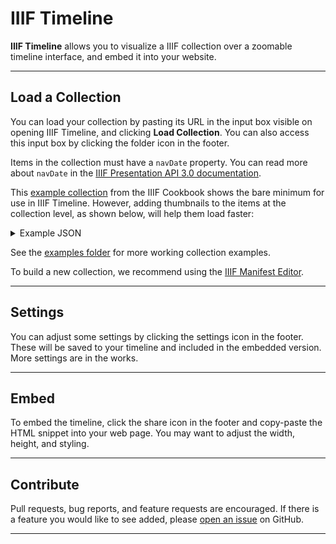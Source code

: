 # IIIF Timeline

**IIIF Timeline** allows you to visualize a IIIF collection over a zoomable timeline interface, and embed it into your website.

---

## Load a Collection

You can load your collection by pasting its URL in the input box visible on opening IIIF Timeline, and clicking **Load Collection**. You can also access this input box by clicking the folder icon in the footer.

Items in the collection must have a `navDate` property. You can read more about `navDate` in the [IIIF Presentation API 3.0 documentation](https://iiif.io/api/presentation/3.0/#navdate).

This [example collection](https://iiif.io/api/cookbook/recipe/0230-navdate/) from the IIIF Cookbook shows the bare minimum for use in IIIF Timeline. However, adding thumbnails to the items at the collection level, as shown below, will help them load faster:

<details>
<summary>Example JSON</summary>

```json
"items": [
  {
    "id": "https://data.idp.bl.uk/iiif/3/manifest/276EC271D29444459187C258A41A046F",
    "label": {
      "en": [
        "Saddharmapundarikasutra (Lotus Sutra), Chinese translation by Kumarajiva from Dunhuang."
      ]
    },
    "type": "Manifest",
    "thumbnail": [
      {
        "id": "https://data.idp.bl.uk/mediaLib/3/w/f/m9lcru086i4oj0tng5qwp6/mid_7180F5570660498A84AF3528CCA996F3.jpg",
        "type": "Image",
        "height": 349,
        "width": 600,
        "format": "image/jpeg"
      }
    ],
    "navDate": "0671-11-18T00:00:00+00:00"
  }
]
```

</details>

See the [examples folder](https://github.com/jamesmisson/iiif-timeline/tree/main/public) for more working collection examples.

To build a new collection, we recommend using the [IIIF Manifest Editor](https://manifest-editor.digirati.services/).

---

## Settings

You can adjust some settings by clicking the settings icon in the footer. These will be saved to your timeline and included in the embedded version. More settings are in the works.

---

## Embed

To embed the timeline, click the share icon in the footer and copy-paste the HTML snippet into your web page. You may want to adjust the width, height, and styling.

---

## Contribute

Pull requests, bug reports, and feature requests are encouraged. If there is a feature you would like to see added, please [open an issue](https://github.com/jamesmisson/iiif-timeline/issues) on GitHub.

---
